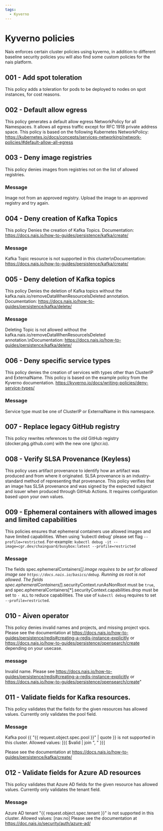 ```yaml
---
tags:
  - Kyverno
---
```


# Kyverno policies

Nais enforces certain cluster policies using kyverno, in addition to different baseline security
policies you will also find some custom policies for the nais platform.

## 001 - Add spot toleration

This policy adds a toleration for pods to be deployed to nodes on spot
instances, for cost reasons.

## 002 - Default allow egress

This policy generates a default allow egress NetworkPolicy for all
Namespaces. It allows all egress traffic except for RFC 1918 private
address space. This policy is based on the following Kubernetes
NetworkPolicy:
https://kubernetes.io/docs/concepts/services-networking/network-policies/#default-allow-all-egress

## 003 - Deny image registries

This policy denies images from registries not on the list of allowed
registries.

### Message

 Image not from an approved registry. Upload the image to an approved registry and try again.

## 004 - Deny creation of Kafka Topics

This policy Denies the creation of Kafka Topics. Documentation:
https://docs.nais.io/how-to-guides/persistence/kafka/create/

### Message

Kafka Topic resource is not supported in this cluster\nDocumentation: https://docs.nais.io/how-to-guides/persistence/kafka/create/

## 005 - Deny deletion of Kafka topics

This policy Denies the deletion of Kafka topics without the
kafka.nais.io/removeDataWhenResourceIsDeleted annotation.
Documentation:
https://docs.nais.io/how-to-guides/persistence/kafka/delete/

### Message

Deleting Topic is not allowed without the kafka.nais.io/removeDataWhenResourceIsDeleted annotation.\nDocumentation: https://docs.nais.io/how-to-guides/persistence/kafka/delete/


## 006 - Deny specific service types

This policy denies the creation of services with types other than ClusterIP and ExternalName.
This policy is based on the example policy from the Kyverno documentation.
https://kyverno.io/docs/writing-policies/deny-service-types/

### Message

Service type must be one of ClusterIP or ExternalName in this namespace.

## 007 - Replace legacy GitHub registry

This policy rewrites references to the old GitHub registry (docker.pkg.github.com) with the new one (ghcr.io).

## 008 - Verify SLSA Provenance (Keyless)

This policy uses artifact provenance to identify how an artifact was produced
and from where it originated. SLSA provenance is an industry-standard
method of representing that provenance. This policy verifies that an
image has SLSA provenance and was signed by the expected subject and issuer
when produced through GitHub Actions. It requires configuration based upon
your own values.

## 009 - Ephemeral containers with allowed images and limited capabilities

This policies ensures that ephemeral containers use allowed images and have limited capabilities.
When using 'kubectl debug' please set flag `--profile=restricted`.
For-example: `kubectl debug -it --image=cgr.dev/chainguard/busybox:latest --profile=restricted`

### Message

The fields spec.ephemeralContainers[*].image requires to be set for allowed image
see `https://docs.nais.io/basics/debug`.
Running as root is not allowed. The fields spec.ephemeralContainers[*].securityContext.runAsNonRoot
must be `true`, and spec.ephemeralContainers[*].securityContext.capabilities.drop
must be set to `- ALL` to reduce capabilities.
The use of `kubectl debug` requires to set `--profile=restricted`.

## 010 - Aiven operator

This policy denies invalid names and projects, and missing project vpcs. Please see the documentation at https://docs.nais.io/how-to-guides/persistence/redis#creating-a-redis-instance-explicitly or https://docs.nais.io/how-to-guides/persistence/opensearch/create depending on your usecase.

### message

Invalid name. Please see https://docs.nais.io/how-to-guides/persistence/redis#creating-a-redis-instance-explicitly or https://docs.nais.io/how-to-guides/persistence/opensearch/create"


## 011 - Validate fields for Kafka resources.

This policy validates that the fields for the given resources has allowed values.
Currently only validates the pool field.

### Message
Kafka pool {{ "{{ request.object.spec.pool }}" | quote }} is not supported in this cluster.
Allowed values: [{{ $valid | join ", " }}]

Please see the documentation at https://docs.nais.io/how-to-guides/persistence/kafka/create/


## 012 - Validate fields for Azure AD resources

This policy validates that Azure AD fields for the given resource has allowed values. Currently only validates the tenant field.

### Message

Azure AD tenant "{{ request.object.spec.tenant }}" is not supported in this cluster. Allowed values: [nav.no]
Please see the documentation at https://doc.nais.io/security/auth/azure-ad/
